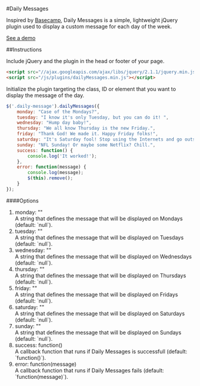 #Daily Messages

Inspired by [Basecamp](https://basecamp.com/), Daily Messages is a simple, lightweight jQuery plugin used to display a custom message for each day of the week.

<a href="http://michael-lynch.github.io/daily-messages/" target="_blank">See a demo</a>

##Instructions

Include jQuery and the plugin in the head or footer of your page.

```html
<script src="//ajax.googleapis.com/ajax/libs/jquery/2.1.1/jquery.min.js"></script>
<script src="/js/plugins/dailyMessages.min.js"></script>
```
    
Initialize the plugin targeting the class, ID or element that you want to display the message of the day. 

```js
$('.daily-message').dailyMessages({
	monday: "Case of the Mondays?",
	tuesday: "I know it's only Tuesday, but you can do it! ",
	wednesday: "Hump day baby!",
	thursday: "We all know Thursday is the new Friday.",
	friday: "Thank God! We made it. Happy Friday folks!",
	saturday: "It's Saturday fool! Stop using the Internets and go outside!",
	sunday: "NFL Sunday! Or maybe some Netflix? Chill.",
	success: function() {
		console.log('It worked!');
	},
	error: function(message) {
		console.log(message);
		$(this).remove();
	}
});
```
	
####Options

<ol>

<li>
monday: ""
<br />A string that defines the message that will be displayed on Mondays (default: `null`).
</li>

<li>
tuesday: ""
<br />A string that defines the message that will be displayed on Tuesdays (default: `null`).
</li>

<li>
wednesday: ""
<br />A string that defines the message that will be displayed on Wednesdays (default: `null`).
</li>

<li>
thursday: ""
<br />A string that defines the message that will be displayed on Thursdays (default: `null`).
</li>

<li>
friday: ""
<br />A string that defines the message that will be displayed on Fridays (default: `null`).
</li>

<li>
saturday: ""
<br />A string that defines the message that will be displayed on Saturdays (default: `null`).
</li>

<li>
sunday: ""
<br />A string that defines the message that will be displayed on Sundays (default: `null`).
</li>

<li>success: function()
<br />A callback function that runs if Daily Messages is successfull (default: `function()`). 
</li>

<li>error: function(message)
<br />A callback function that runs if Daily Messages fails (default: `function(message)`). 
</li>

</ol>		